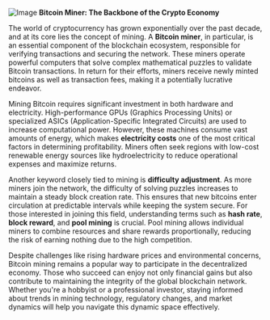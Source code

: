 
![Image](https://github.com/user-attachments/assets/b8266eee-691e-4ee1-99ef-bfa10d234fd4)
**Bitcoin Miner: The Backbone of the Crypto Economy**

The world of cryptocurrency has grown exponentially over the past decade, and at its core lies the concept of mining. A **Bitcoin miner**, in particular, is an essential component of the blockchain ecosystem, responsible for verifying transactions and securing the network. These miners operate powerful computers that solve complex mathematical puzzles to validate Bitcoin transactions. In return for their efforts, miners receive newly minted bitcoins as well as transaction fees, making it a potentially lucrative endeavor.

Mining Bitcoin requires significant investment in both hardware and electricity. High-performance GPUs (Graphics Processing Units) or specialized ASICs (Application-Specific Integrated Circuits) are used to increase computational power. However, these machines consume vast amounts of energy, which makes **electricity costs** one of the most critical factors in determining profitability. Miners often seek regions with low-cost renewable energy sources like hydroelectricity to reduce operational expenses and maximize returns.

Another keyword closely tied to mining is **difficulty adjustment**. As more miners join the network, the difficulty of solving puzzles increases to maintain a steady block creation rate. This ensures that new bitcoins enter circulation at predictable intervals while keeping the system secure. For those interested in joining this field, understanding terms such as **hash rate**, **block reward**, and **pool mining** is crucial. Pool mining allows individual miners to combine resources and share rewards proportionally, reducing the risk of earning nothing due to the high competition.

Despite challenges like rising hardware prices and environmental concerns, Bitcoin mining remains a popular way to participate in the decentralized economy. Those who succeed can enjoy not only financial gains but also contribute to maintaining the integrity of the global blockchain network. Whether you're a hobbyist or a professional investor, staying informed about trends in mining technology, regulatory changes, and market dynamics will help you navigate this dynamic space effectively.